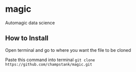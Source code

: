 # magic
Automagic data science

## How to Install
Open terminal and go to where you want the file to be cloned

Paste this command into terminal
```git clone https://github.com/champstank/magic.git```

